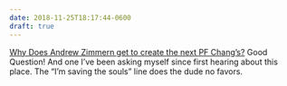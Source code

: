 ```yaml
---
date: 2018-11-25T18:17:44-0600
draft: true
---
```




[Why Does Andrew Zimmern get to create the next PF Chang’s?](https://www.eater.com/2018/11/20/18105239/andrew-zimmern-lucky-cricket-chinese-restaurant-chain-minnesota) Good Question! And one I’ve been asking myself since first hearing about this place. The “I’m saving the souls” line does the dude no favors.



